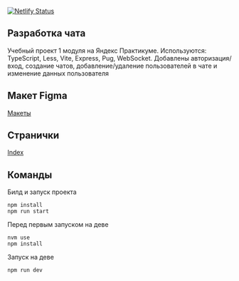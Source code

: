 [![Netlify Status](https://api.netlify.com/api/v1/badges/5d2bcdd0-8304-4d57-b868-1766be7a9655/deploy-status)](https://app.netlify.com/sites/glittering-kringle-2796b0/deploys)

## Разработка чата

Учебный проект 1 модуля на Яндекс Практикуме. Используются: TypeScript, Less, Vite, Express, Pug, WebSocket.
Добавлены авторизация/вход, создание чатов, добавление/удаление пользователей в чате и изменение данных пользователя

## Макет Figma

[Макеты](https://www.figma.com/file/6llz2Yf25SpkKOOrV98JZZ/%D1%8F%D0%BD%D0%B4%D0%B5%D0%BA%D1%81.%D0%BF%D0%B0%D0%BA%D1%82%D0%B8%D0%BA%D1%83%D0%BC-%D0%BC%D0%B0%D0%BA%D0%B5%D1%82-%D1%87%D0%B0%D1%82%D0%B8%D0%BA%D0%B0?type=design&node-id=0%3A1&mode=design&t=yi1HNWsTjrhWwO48-1)

## Странички

[Index](https://glittering-kringle-2796b0.netlify.app/)

## Команды

Билд и запуск проекта

```
npm install
npm run start
```

Перед первым запуском на деве

```
nvm use
npm install
```

Запуск на деве

```
npm run dev
```
